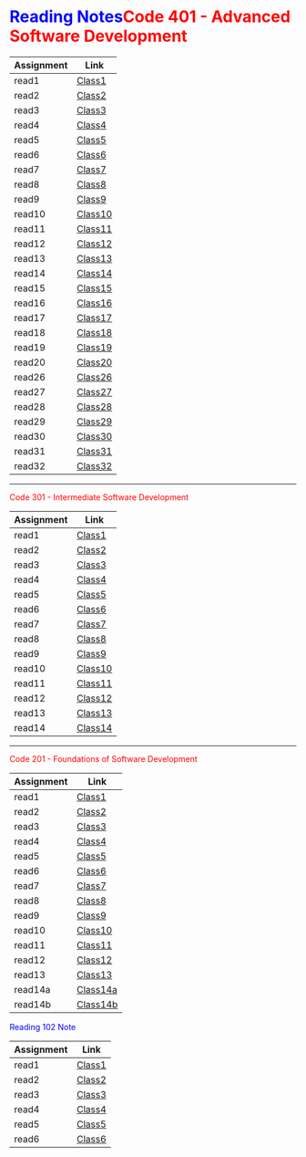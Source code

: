 
# <span style="color:Blue">Reading Notes</span><span style="color:red">Code 401 - Advanced Software Development

| Assignment      | Link |
| ----------- | ----------- |
| read1  | [Class1](401/1.md)       |
| read2  | [Class2](401/02.md)      |
| read3  | [Class3](401/03.md)      |
| read4  | [Class4](401/04.md)      |
| read5  | [Class5](401/05.md)      |
| read6  | [Class6](401/06.md)      |
| read7  | [Class7](401/07.md)      |
| read8  | [Class8](401/08.md)      |
| read9  | [Class9](401/09.md)      |
| read10 | [Class10](401/10.md)     |
| read11 | [Class11](401/11.md)     |
| read12 | [Class12](401/12.md)     |
| read13 | [Class13](401/13.md)     |
| read14 | [Class14](401/14.md)     |
| read15 | [Class15](401/15.md)     |
| read16 | [Class16](401/16.md)     |
| read17 | [Class17](401/17.md)     |
| read18 | [Class18](401/18.md)     |
| read19 | [Class19](401/19.md)     |
| read20 | [Class20](401/20.md)     |
| read26 | [Class26](401/26.md)     |
| read27 | [Class27](401/27.md)     |
| read28 | [Class28](401/28.md)     |
| read29 | [Class29](401/29.md)     |
| read30 | [Class30](401/30.md)     |
| read31 | [Class31](401/31.md)     |
| read32 | [Class32](401/32.md)     |

------------------------------

<span style="color:red"> Code 301 - Intermediate Software Development

| Assignment      | Link |
| ----------- | ----------- |
| read1  | [Class1](301/1.md)        |
| read2  | [Class2](301/2.md)        |
| read3  | [Class3](301/3.md)        |
| read4  | [Class4](301/4.md)        |
| read5  | [Class5](301/5.md)        |
| read6  | [Class6](301/6.md)        |
| read7  | [Class7](301/7.md)        |
| read8  | [Class8](301/8.md)        |
| read9  | [Class9](301/9.md)        |
| read10 | [Class10](301/11.md)     |
| read11 | [Class11](301/11.md)     |
| read12 | [Class12](301/12.md)     |
| read13 | [Class13](301/13.md)     |
| read14 | [Class14](301/14.md)     |

------------------------------



<span style="color:red"> Code 201 - Foundations of Software Development

| Assignment      | Link |
| ----------- | ----------- |
| read1  | [Class1](201/1.md)        |
| read2  | [Class2](201/2.md)        |
| read3  | [Class3](201/3.md)        |
| read4  | [Class4](201/4.md)        |
| read5  | [Class5](201/5.md)        |
| read6  | [Class6](201/6.md)        |
| read7  | [Class7](201/7.md)        |
| read8  | [Class8](201/8.md)        |
| read9  | [Class9](201/9.md)        |
| read10 | [Class10](201/10.md)      |
| read11 | [Class11](201/11.md)      |
| read12 | [Class12](201/12.md)      |
| read13 | [Class13](201/13.md)      |
| read14a | [Class14a](201/14.md)      |
| read14b | [Class14b](201/14b.md)      |


<span style="color:Blue"> Reading 102 Note

| Assignment      | Link |
| ----------- | ----------- |
| read1  | [Class1](class1.md)        |
| read2  | [Class2](class2.md)        |
| read3  | [Class3](class3.md)        |
| read4  | [Class4](class4.md)        |
| read5  | [Class5](class5.md)        |
| read6  | [Class6](class6.md)        |
